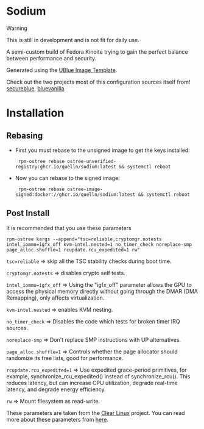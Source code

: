 # Sodium 
> [!WARNING]  
> This is still in development and is not fit for daily use.
> 
A semi-custom build of Fedora Kinoite trying to gain the perfect balance between performance and security.

Generated using the [UBlue Image Template](https://github.com/ublue-os/image-template).

Check out the two projects most of this  configuration sources itself from!
[secureblue](https://github.com/secureblue/secureblue), [bluevanilla](https://github.com/aguslr/bluevanilla).


# Installation

## Rebasing

- First you must rebase to the unsigned image to get the keys installed:
  
  ``` rpm-ostree rebase ostree-unverified-registry:ghcr.io/quelln/sodium:latest && systemctl reboot```

- Now you can rebase to the signed image:

  ``` rpm-ostree rebase ostree-image-signed:docker://ghcr.io/quelln/sodium:latest && systemctl reboot```

## Post Install
It is recommended that you use these parameters
  
  ```rpm-ostree kargs --append="tsc=reliable,cryptomgr.notests intel_iommu=igfx_off kvm-intel.nested=1 no_timer_check noreplace-smp page_alloc.shuffle=1 rcupdate.rcu_expedited=1 rw"```
 
  `tsc=reliable` => skip all the TSC stability checks during boot time.
  
  `cryptomgr.notests` => disables crypto self tests.
  
  `intel_iommu=igfx_off` => Using the "igfx_off" parameter allows the GPU to access the physical memory directly without going through the DMAR (DMA Remapping), only affects virtualization.
  
  `kvm-intel.nested` => enables KVM nesting.
  
  `no_timer_check` => Disables the code which tests for broken timer IRQ sources.
  
  `noreplace-smp` => Don't replace SMP instructions with UP alternatives.
  
  `page_alloc.shuffle=1` => Controls whether the page allocator should randomize  its free lists, good for performance.
  
  `rcupdate.rcu_expedited=1` =>  Use expedited grace-period primitives, for example, synchronize_rcu_expedited() instead of synchronize_rcu().  This reduces latency, but can increase CPU utilization, degrade real-time latency, and degrade energy efficiency.
  
  `rw` => Mount filesystem as read-write.

These parameters are taken from the [Clear Linux](https://www.clearlinux.org/) project.
You can read more about these parameters from [here](https://www.kernel.org/doc/html/v6.1/admin-guide/kernel-parameters.html).
